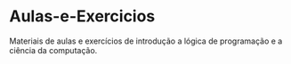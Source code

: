 # Aulas-e-Exercicios
 Materiais de aulas e exercícios de introdução a lógica de programação e a ciência da computação.
